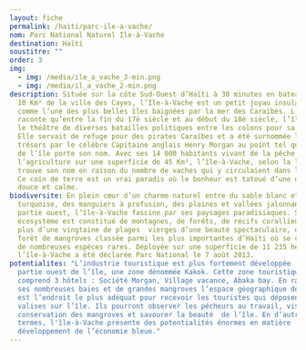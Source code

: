 ```yaml
---
layout: fiche
permalink: /haiti/parc-ile-a-vache/
nom: Parc National Naturel Ile-à-Vache
destination: Haïti
soustitre: ""
order: 3
img:
  - img: /media/ile_a_vache_3-min.png
  - img: /media/il_a_vache_2-min.png
description: Située sur la côte Sud-Ouest d’Haïti à 30 minutes en bateau soit à
  10 Km² de la ville des Cayes, l’Ile-à-Vache est un petit joyau insulaire connu
  comme l’une des plus belles îles baignées par la mer des Caraïbes. L’histoire
  raconte qu’entre la fin du 17è siècle et au début du 18è siècle, l’île était
  le théâtre de diverses batailles politiques entre les colons pour sa conquête.
  Elle servait de refuge pour des pirates Caraïbes et a été surnommée l’île aux
  trésors par le célèbre Capitaine anglais Henry Morgan au point tel qu’un hôtel
  de l’île porte son nom. Avec ses 14 000 habitants vivant de la pêche et de
  l’agriculture sur une superficie de 45 Km², l’île-à-Vache, selon la légende,
  trouve son nom en raison du nombre de vaches qui y circulaient dans le temps.
  Ce coin de terre est un vrai paradis où le bonheur est tatoué d’une nature
  douce et calme.
biodiversite: En plein cœur d’un charme naturel entre du sable blanc et une mer
  turquoise, des manguiers à profusion, des plaines et vallées jalonnant sa
  partie ouest, l’île-à-Vache fascine par ses paysages paradisiaques. Son
  écosystème est constitué de montagnes, de forêts, de récifs coralliens et de
  plus d’une vingtaine de plages  vierges d’une beauté spectaculaire, d’une
  forêt de mangroves classée parmi les plus importantes d’Haïti où se côtoient
  de nombreuses espèces rares. Déployée sur une superficie de 11 235 hectares,
  l’île-à-Vache a été déclarée Parc National le 7 août 2013.
potentialites: "L’industrie touristique est plus fortement développée  dans la
  partie ouest de l’île, une zone dénommée Kakok. Cette zone touristique
  comprend 3 hôtels : Société Morgan, Village vacance, Abaka bay. En raison de
  ses nombreuses baies et de grandes mangroves l’espace géographique de Kakok
  est l’endroit le plus adéquat pour recevoir les touristes qui déposent leurs
  valises sur l’île. Ils pourront observer les pécheurs au travail, visiter la
  conservation des mangroves et savourer la beauté  de l’île. En d’autres
  termes, l'île-à-Vache présente des potentialités énormes en matière  de
  développement de l’économie bleue."
---
```

